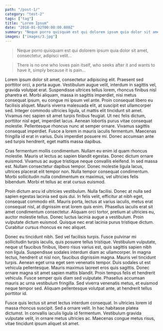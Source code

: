 ```yaml
---
path: "/post-1/"
category: "test-2"
tags: ["tag"]
title: "Lorem Ipsum"
date: "2018-01-02T00:00:00.000Z"
summary: "Neque porro quisquam est qui dolorem ipsum quia dolor sit amet, consectetur, adipisci velit..."
images: ["images/3.jpg"]
---
```


> Neque porro quisquam est qui dolorem ipsum quia dolor sit amet, consectetur, adipisci velit...

> There is no one who loves pain itself, who seeks after it and wants to have it, simply because it is pain...

Lorem ipsum dolor sit amet, consectetur adipiscing elit. Praesent sed porttitor orci, a porta augue. Vestibulum augue velit, interdum in sagittis vel, gravida volutpat erat. Suspendisse ultrices tellus lorem, rhoncus finibus nisl pharetra et. Morbi aliquam, massa in sagittis imperdiet, nisi metus consequat ipsum, eu congue mi ipsum vel ante. Proin consequat libero eu facilisis aliquet. Mauris viverra malesuada elit, at suscipit est ullamcorper sed. Integer commodo ultricies ligula, ut mattis elit tincidunt sit amet. Vivamus nec sapien sit amet turpis finibus feugiat. Ut nec felis dictum, porttitor nisl eget, imperdiet lacus. Aenean lobortis purus vitae consequat molestie. Pellentesque rhoncus nunc at semper ornare. Vivamus sagittis consequat imperdiet. Fusce a lorem in mauris iaculis fermentum. Maecenas fringilla id erat in varius. Duis imperdiet posuere mi. Donec accumsan ante sed turpis hendrerit, eget mattis massa dapibus.

Cras fermentum mollis condimentum. Nullam eu enim id quam rhoncus molestie. Mauris ut lectus ac sapien blandit egestas. Donec dictum ornare euismod. Vivamus ac augue tristique neque convallis eleifend. In sed massa est. Nullam consectetur dapibus tempor. Donec molestie ligula lacus, ultrices placerat elit tempor non. Nulla tempor consequat condimentum. Morbi sollicitudin nulla condimentum ex maximus, vel ultricies felis bibendum. Morbi et tellus ac erat cursus euismod.

Proin dictum arcu id ultricies vestibulum. Nulla facilisi. Donec at nulla sed sapien egestas lacinia sed quis dui. In felis velit, efficitur at nibh eget, consequat commodo elit. Mauris porta, lectus at varius iaculis, metus erat consequat nisl, at dignissim erat lorem quis enim. Phasellus iaculis erat sit amet condimentum consectetur. Aliquam orci tortor, pretium at ultricies eu, auctor molestie tellus. Donec luctus lacinia augue a vestibulum. Proin vulputate dictum euismod. Quisque nec erat lacinia purus tristique dictum. Curabitur cursus rhoncus ex nec aliquet.

Donec eu tincidunt nibh. Sed vel facilisis turpis. Fusce pulvinar mi sollicitudin turpis iaculis, quis posuere tellus tristique. Vestibulum vulputate, neque ut faucibus finibus, libero risus varius est, quis sagittis sapien nibh non ligula. Suspendisse sodales interdum diam ac ullamcorper. In magna lectus, hendrerit ut nisl non, faucibus dignissim magna. Mauris vel tincidunt turpis. Aenean eget urna eget sem venenatis tempor. Duis sodales ut est vehicula pellentesque. Mauris maximus laoreet eros quis sagittis. Donec ornare magna sit amet sapien mattis blandit. Proin tempus felis et hendrerit vehicula. Fusce semper quis diam sed vulputate. Phasellus accumsan mauris ac urna vestibulum fringilla. Sed viverra venenatis metus, et euismod neque tempor sed. Aliquam pellentesque volutpat ante, at hendrerit tellus porttitor id.

Fusce quis lectus sit amet lectus interdum consequat. In ultricies lorem id massa rhoncus suscipit. Sed a ornare velit. In hac habitasse platea dictumst. In convallis iaculis ligula id fermentum. Vestibulum gravida vulputate velit, in ornare metus ultricies ac. Maecenas congue metus risus, vitae tincidunt ipsum aliquet sit amet.

